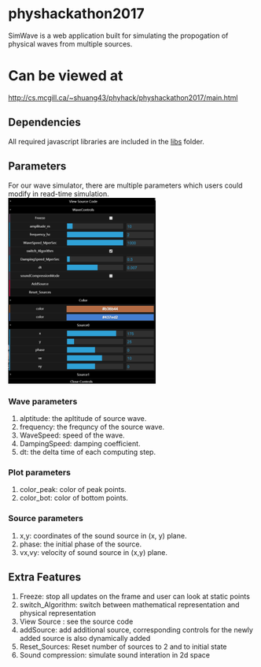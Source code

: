 # physhackathon2017
SimWave is a web application built for simulating the propogation of physical waves from multiple sources.
# Can be viewed at 
http://cs.mcgill.ca/~shuang43/phyhack/physhackathon2017/main.html
## Dependencies
All required javascript libraries are included in the [libs](https://github.com/kevenv/physhackathon2017/tree/master/libs) folder.
## Parameters
For our wave simulator, there are multiple parameters which users could modify in read-time simulation.
</br>
<img src="https://github.com/kevenv/physhackathon2017/blob/master/controlPanel.jpg" width="300px">
### Wave parameters 
1. alptitude: the apltitude of source wave.
2. frequency: the frequncy of the source wave.
3. WaveSpeed: speed of the wave.
4. DampingSpeed: damping coefficient.
5. dt: the delta time of each computing step.
### Plot parameters
1. color_peak: color of peak points.
2. color_bot: color of bottom points.
### Source parameters
1. x,y: coordinates of the sound source in (x, y) plane.
2. phase: the initial phase of the source.
3. vx,vy: velocity of sound source in (x,y) plane. 
## Extra Features
1. Freeze: stop all updates on the frame and user can look at static points
2. switch_Algorithm: switch between mathematical representation and physical representation 
3. View Source : see the source code
4. addSource: add additional source, corresponding controls for the newly added source is also dynamically added
5. Reset_Sources: Reset number of sources to 2 and to initial state
6. Sound compression: simulate sound interation in 2d space
